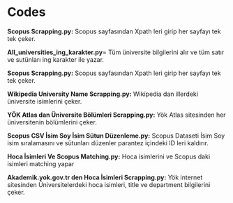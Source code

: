 # Codes

**Scopus Scrapping.py:** Scopus sayfasından Xpath leri girip her sayfayı tek tek çeker.

**All_universities_ing_karakter.py**= Tüm üniversite bilgilerini alır ve tüm satır ve sutünları ing karakter ile yazar.

**Scopus Scrapping.py:** Scopus sayfasından Xpath leri girip her sayfayı tek tek çeker.

**Wikipedia University Name Scrapping.py:** Wikipedia dan illerdeki üniversite isimlerini çeker.

**YÖK Atlas dan Üniversite Bölümleri Scrapping.py:** Yök Atlas sitesinden her üniversitenin bölümlerini çeker.

**Scopus CSV İsim Soy İsim Sütun Düzenleme.py:** Scopus Dataseti İsim Soy isim sıralamasını ve sütunları düzenler parantez içindeki ID leri kaldırır.

**Hoca İsimleri Ve Scopus Matching.py:** Hoca isimlerini ve Scopus daki isimleri matching yapar

**Akademik.yok.gov.tr den Hoca İsimleri Scrapping.py:** Yök internet sitesinden Üniversitelerdeki hoca isimleri, title ve department bilgilerini çeker.
